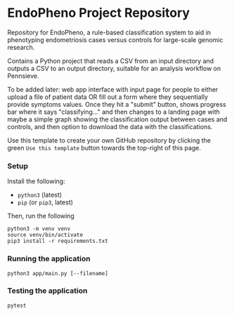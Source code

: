 # EndoPheno Project Repository
Repository for EndoPheno, a rule-based classification system to aid in phenotyping endometriosis cases versus controls for large-scale genomic research. 

Contains a Python project that reads a CSV from an input directory and
outputs a CSV to an output directory, suitable for an analysis workflow on Pennsieve.

To be added later: web app interface with input page for people to either upload a file of patient data OR fill out a form where they sequentially provide symptoms values. Once they hit a "submit" button, shows progress bar where it says "classifying..." and then changes to a landing page with maybe a simple graph showing the classification output between cases and controls, and then option to download the data with the classifications.

Use this template to create your own GitHub repository by clicking the green
`Use this template` button towards the top-right of this page.

### Setup
Install the following:
- `python3` (latest)
- `pip` (or `pip3`, latest)

Then, run the following
```
python3 -m venv venv
source venv/bin/activate
pip3 install -r requirements.txt
```

### Running the application
```
python3 app/main.py [--filename]
```

### Testing the application
```
pytest
```

